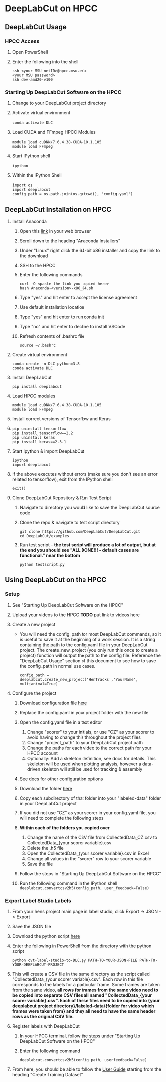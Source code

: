 # DeepLabCut on HPCC

## DeepLabCut Usage

### HPCC Access

 1. Open PowerShell
 2. Enter the following into the shell

	`ssh <your MSU netID>@hpcc.msu.edu`<br>
	`<your MSU password>`<br>
	`ssh dev-amd20-v100`

### Starting Up DeepLabCut Software on the HPCC

1. Change to your DeepLabCut project directory
2. Activate virtual environment<br><br>
	`conda activate DLC`
	
4. Load CUDA and FFmpeg HPCC Modules<br><br>
 	`module load cuDNN/7.6.4.38-CUDA-10.1.105`<br>
	`module load FFmpeg`
	
4. Start IPython shell<br><br>
	`ipython`
	
5. Within the IPython Shell<br><br>
	`import os`<br>
	`import deeplabcut`<br>
	`config_path = os.path.join(os.getcwd(), 'config.yaml')`

## DeepLabCut Installation on HPCC

1. Install Anaconda
	1. Open this [link](https://www.anaconda.com/products/individual#linux) in your web browser
	2. Scroll down to the heading "Anaconda Installers"
	3. Under "Linux" right click the 64-bit x86 installer and copy the link to the download
	4. SSH to the HPCC
	5. Enter the following commands

		`curl -O <paste the link you copied here>`<br>
		`bash Anaconda-<version>-x86_64.sh`
	6. Type "yes" and hit enter to accept the license agreement
	7. Use default installation location
	8. Type "yes" and hit enter to run conda init
	9. Type "no" and hit enter to decline to install VSCode
	10. Refresh contents of .bashrc file
		
		`source ~/.bashrc`

2. Create virtual environment

	`conda create -n DLC python=3.8`<br>
	`conda activate DLC`
	
3. Install DeepLabCut

	`pip install deeplabcut`

4. Load HPCC modules

	`module load cuDNN/7.6.4.38-CUDA-10.1.105`<br>
	`module load FFmpeg`
	
5. Install correct versions of Tensorflow and Keras<br>
6. 
	`pip uninstall tensorflow`<br>
        `pip install tensorflow==2.2`<br>
        `pip uninstall keras`<br>
        `pip install keras==2.3.1`
	
6. Start Ipython & import DeepLabCut

	`ipython`<br>
	`import deeplabcut`

7. If the above executes without errors (make sure you don't see an error related to tensorflow), exit from the IPython shell

	`exit()`
	
8. Clone DeepLabCut Repository & Run Test Script

	1. Navigate to directory you would like to save the DeepLabCut 
	   source code
	   
	2. Clone the repo & navigate to test script directory
	
		`git clone https://github.com/DeepLabCut/DeepLabCut.git`<br>
		`cd DeepLabCut/examples`
		
	3. Run test script - **the test script will produce a lot of output, but at the end you should see "ALL DONE!!! - default cases are functional." near the bottom**
	
		`python testscript.py`


## Using DeepLabCut on the HPCC

### Setup

1. See "Starting Up DeepLabCut Software on the HPCC"

2. Upload your videos to the HPCC **TODO** put link to videos here

2. Create a new project
	
	- You will need the config_path for most DeepLabCut commands, so it is useful to
	  save it at the  beginning of a work session. It is a string containing the path to the config.yaml
	  file in your DeepLabCut project. The create_new_project (you only run this once to create a project)
	  function will output the path to the config file. Reference the "DeepLabCut Usage" section of this
	  document to see how to save the config_path in normal use cases.
	
	    `config_path = deeplabcut.create_new_project('HenTracks','YourName', multianimal=True)`
              
3. Configure the project
    
    1. Download configuration file [here](https://drive.google.com/file/d/1rS0mkF33flUWivtDJS4UYNaz4yGjyj4f/view?usp=sharing)
     
    2. Replace the config.yaml in your project folder with the new file
     
    3. Open the config.yaml file in a text editor
     
    	1. Change "scorer" to your initials, or use "CZ" as your scorer to avoid having to change this throughout the project files
    	2. Change "project_path" to your DeepLabCut project path
    	3. Change the paths for each video to the correct path for your HPCC account
    	4. Optionally: Add a skeleton definition, see docs for details. This skeleton will be used when
    	   plotting analysis, however a data-driven skeleton will still be used for tracking & assembly
    	   
   4. See docs for other configuration options
   5. Download the folder [here](https://drive.google.com/drive/folders/1ftkCbHyo9JHMCj1kyE_3FLYNQCTW8oK2?usp=sharing)
   6. Copy each subdirectory of that folder into your "labeled-data" folder in your DeepLabCut project
   7. If you did not use "CZ" as your scorer in your config.yaml file, you will need to complete the following steps
   	1. **Within each of the folders you copied over**
   		1. Change the name of the CSV file from CollectedData_CZ.csv to CollectedData_{your scorer variable}.csv
		2. Delete the .h5 file
		3. Open the CollectedData_{your scorer variable}.csv in Excel
		4. Change all values in the "scorer" row to your scorer variable
		5. Save the file
	2. Follow the steps in "Starting Up DeepLabCut Software on the HPCC"
	3. Run the following command in the IPython shell
		`deeplabcut.convertcsv2h5(config_path, user_feedback=False)`
	
   	 
### Export Label Studio Labels
	
1. From your hens project main page in label studio, click Export -> JSON -> Export
2. Save the JSON file
3. Download the python script [here](https://drive.google.com/file/d/1e3vFUEQjowPxxVXSOJvRZug1C9eCeZ5D/view?usp=sharing)
4. Enter the following in PowerShell from the directory with the python script
	
    `python cvt-label-studio-to-DLC.py PATH-TO-YOUR-JSON-FILE PATH-TO-YOUR-DEEPLABCUT-PROJECT`
	
5. This will create a CSV file in the same directory as the script called "CollectedData_{your scorer variable}.csv". Each row
	in this file corresponds to the labels for a particular frame. Some frames are taken from the same video, **all rows for frames
	from the same video need to be copied into separate CSV files all named "CollectedData_{your scorer variable}.csv". Each of
	these files need to be copied into {your deeplabcut project directory}/labeled-data/{folder for video which frames were taken from}
	and they all need to have the same header rows as the original CSV file.**
6. Register labels with DeepLabCut
		
	1. In your HPCC terminal, follow the steps under "Starting Up DeepLabCut Software on the HPCC"
	2. Enter the following command
	
		`deeplabcut.convertcsv2h5(config_path, userfeedback=False)`
		
7. From here, you should be able to follow the [User Guide](https://github.com/DeepLabCut/DeepLabCut/blob/master/docs/maDLC_UserGuide.md) starting from the heading "Create Training Dataset"

